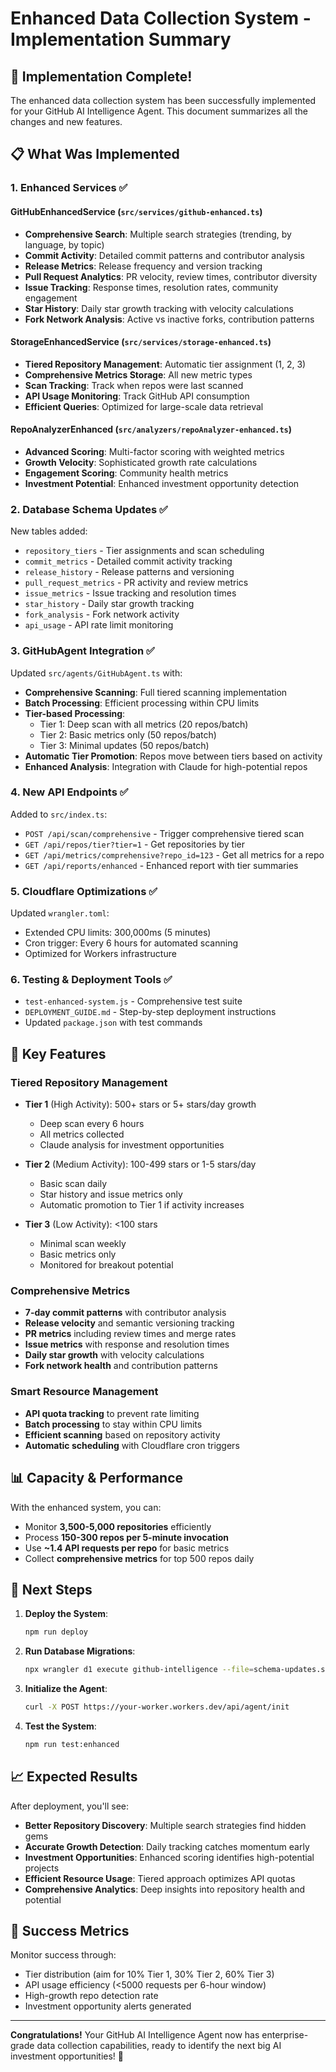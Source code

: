 # Enhanced Data Collection System - Implementation Summary

## 🎉 Implementation Complete!

The enhanced data collection system has been successfully implemented for your GitHub AI Intelligence Agent. This document summarizes all the changes and new features.

## 📋 What Was Implemented

### 1. **Enhanced Services** ✅

#### GitHubEnhancedService (`src/services/github-enhanced.ts`)
- **Comprehensive Search**: Multiple search strategies (trending, by language, by topic)
- **Commit Activity**: Detailed commit patterns and contributor analysis
- **Release Metrics**: Release frequency and version tracking
- **Pull Request Analytics**: PR velocity, review times, contributor diversity
- **Issue Tracking**: Response times, resolution rates, community engagement
- **Star History**: Daily star growth tracking with velocity calculations
- **Fork Network Analysis**: Active vs inactive forks, contribution patterns

#### StorageEnhancedService (`src/services/storage-enhanced.ts`)
- **Tiered Repository Management**: Automatic tier assignment (1, 2, 3)
- **Comprehensive Metrics Storage**: All new metric types
- **Scan Tracking**: Track when repos were last scanned
- **API Usage Monitoring**: Track GitHub API consumption
- **Efficient Queries**: Optimized for large-scale data retrieval

#### RepoAnalyzerEnhanced (`src/analyzers/repoAnalyzer-enhanced.ts`)
- **Advanced Scoring**: Multi-factor scoring with weighted metrics
- **Growth Velocity**: Sophisticated growth rate calculations
- **Engagement Scoring**: Community health metrics
- **Investment Potential**: Enhanced investment opportunity detection

### 2. **Database Schema Updates** ✅

New tables added:
- `repository_tiers` - Tier assignments and scan scheduling
- `commit_metrics` - Detailed commit activity tracking
- `release_history` - Release patterns and versioning
- `pull_request_metrics` - PR activity and review metrics
- `issue_metrics` - Issue tracking and resolution times
- `star_history` - Daily star growth tracking
- `fork_analysis` - Fork network activity
- `api_usage` - API rate limit monitoring

### 3. **GitHubAgent Integration** ✅

Updated `src/agents/GitHubAgent.ts` with:
- **Comprehensive Scanning**: Full tiered scanning implementation
- **Batch Processing**: Efficient processing within CPU limits
- **Tier-based Processing**:
  - Tier 1: Deep scan with all metrics (20 repos/batch)
  - Tier 2: Basic metrics only (50 repos/batch)
  - Tier 3: Minimal updates (50 repos/batch)
- **Automatic Tier Promotion**: Repos move between tiers based on activity
- **Enhanced Analysis**: Integration with Claude for high-potential repos

### 4. **New API Endpoints** ✅

Added to `src/index.ts`:
- `POST /api/scan/comprehensive` - Trigger comprehensive tiered scan
- `GET /api/repos/tier?tier=1` - Get repositories by tier
- `GET /api/metrics/comprehensive?repo_id=123` - Get all metrics for a repo
- `GET /api/reports/enhanced` - Enhanced report with tier summaries

### 5. **Cloudflare Optimizations** ✅

Updated `wrangler.toml`:
- Extended CPU limits: 300,000ms (5 minutes)
- Cron trigger: Every 6 hours for automated scanning
- Optimized for Workers infrastructure

### 6. **Testing & Deployment Tools** ✅

- `test-enhanced-system.js` - Comprehensive test suite
- `DEPLOYMENT_GUIDE.md` - Step-by-step deployment instructions
- Updated `package.json` with test commands

## 🚀 Key Features

### Tiered Repository Management
- **Tier 1** (High Activity): 500+ stars or 5+ stars/day growth
  - Deep scan every 6 hours
  - All metrics collected
  - Claude analysis for investment opportunities
  
- **Tier 2** (Medium Activity): 100-499 stars or 1-5 stars/day
  - Basic scan daily
  - Star history and issue metrics only
  - Automatic promotion to Tier 1 if activity increases
  
- **Tier 3** (Low Activity): <100 stars
  - Minimal scan weekly
  - Basic metrics only
  - Monitored for breakout potential

### Comprehensive Metrics
- **7-day commit patterns** with contributor analysis
- **Release velocity** and semantic versioning tracking
- **PR metrics** including review times and merge rates
- **Issue metrics** with response and resolution times
- **Daily star growth** with velocity calculations
- **Fork network health** and contribution patterns

### Smart Resource Management
- **API quota tracking** to prevent rate limiting
- **Batch processing** to stay within CPU limits
- **Efficient scanning** based on repository activity
- **Automatic scheduling** with Cloudflare cron triggers

## 📊 Capacity & Performance

With the enhanced system, you can:
- Monitor **3,500-5,000 repositories** efficiently
- Process **150-300 repos per 5-minute invocation**
- Use **~1.4 API requests per repo** for basic metrics
- Collect **comprehensive metrics** for top 500 repos daily

## 🔧 Next Steps

1. **Deploy the System**:
   ```bash
   npm run deploy
   ```

2. **Run Database Migrations**:
   ```bash
   npx wrangler d1 execute github-intelligence --file=schema-updates.sql
   ```

3. **Initialize the Agent**:
   ```bash
   curl -X POST https://your-worker.workers.dev/api/agent/init
   ```

4. **Test the System**:
   ```bash
   npm run test:enhanced
   ```

## 📈 Expected Results

After deployment, you'll see:
- **Better Repository Discovery**: Multiple search strategies find hidden gems
- **Accurate Growth Detection**: Daily tracking catches momentum early
- **Investment Opportunities**: Enhanced scoring identifies high-potential projects
- **Efficient Resource Usage**: Tiered approach optimizes API quotas
- **Comprehensive Analytics**: Deep insights into repository health and potential

## 🎯 Success Metrics

Monitor success through:
- Tier distribution (aim for 10% Tier 1, 30% Tier 2, 60% Tier 3)
- API usage efficiency (<5000 requests per 6-hour window)
- High-growth repo detection rate
- Investment opportunity alerts generated

---

**Congratulations!** Your GitHub AI Intelligence Agent now has enterprise-grade data collection capabilities, ready to identify the next big AI investment opportunities! 🚀
